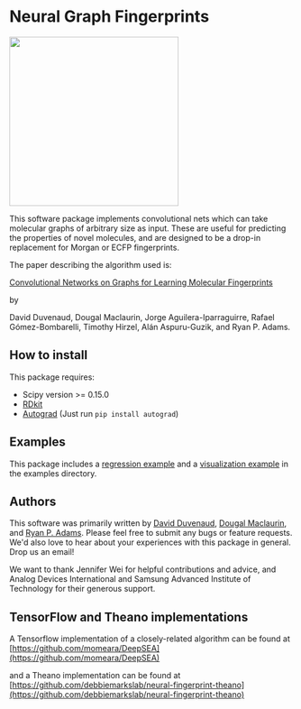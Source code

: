 Neural Graph Fingerprints
=============

<img src="https://github.com/HIPS/DeepMolecules/blob/master/paper/figures/3d-nets/net1.png" width="300">

This software package implements convolutional nets which can take molecular graphs of arbitrary size as input.
These are useful for predicting the properties of novel molecules, and are designed to be a drop-in replacement for Morgan or ECFP fingerprints.

The paper describing the algorithm used is:

[Convolutional Networks on Graphs for Learning Molecular Fingerprints](http://arxiv.org/pdf/1509.09292.pdf)

by

David Duvenaud, Dougal Maclaurin, Jorge Aguilera-Iparraguirre, Rafael Gómez-Bombarelli, Timothy Hirzel, Alán Aspuru-Guzik, and Ryan P. Adams.

## How to install

This package requires:
* Scipy version >= 0.15.0
* [RDkit](http://www.rdkit.org/docs/Install.html)
* [Autograd](http:github.com/HIPS/autograd) (Just run `pip install autograd`)

## Examples

This package includes a [regression example](examples/regression.py) and a [visualization example](examples/visualization.py) in the examples directory.

## Authors

This software was primarily written by [David Duvenaud](https://www.cs.toronto.edu/~duvenaud/), [Dougal Maclaurin](https://dougalmaclaurin.com/), and [Ryan P. Adams](http://www.seas.harvard.edu/directory/~rpa).
Please feel free to submit any bugs or feature requests.
We'd also love to hear about your experiences with this package in general.
Drop us an email!

We want to thank Jennifer Wei for helpful contributions and advice, and Analog Devices International and Samsung Advanced Institute of Technology for their generous support.

## TensorFlow and Theano implementations

A Tensorflow implementation of a closely-related algorithm can be found at [https://github.com/momeara/DeepSEA](https://github.com/momeara/DeepSEA)

and a Theano implementation can be found at [https://github.com/debbiemarkslab/neural-fingerprint-theano](https://github.com/debbiemarkslab/neural-fingerprint-theano)

